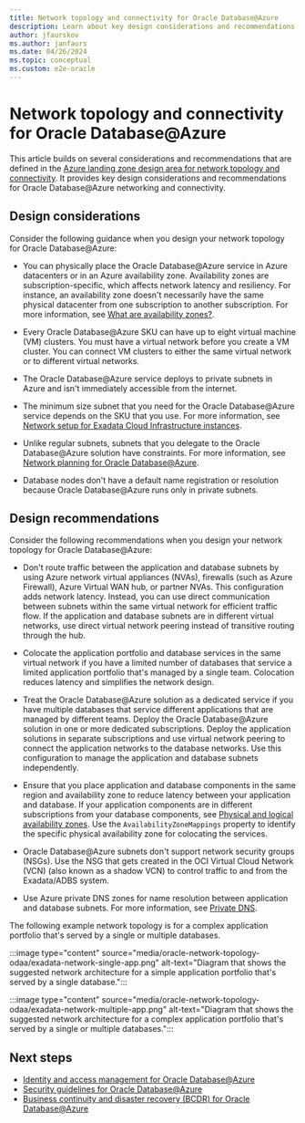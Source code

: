 ```yaml
---
title: Network topology and connectivity for Oracle Database@Azure
description: Learn about key design considerations and recommendations for Oracle Database@Azure network topology and connectivity.
author: jfaurskov
ms.author: janfaurs
ms.date: 04/26/2024
ms.topic: conceptual
ms.custom: e2e-oracle
---
```


# Network topology and connectivity for Oracle Database@Azure

This article builds on several considerations and recommendations that are defined in the [Azure landing zone design area for network topology and connectivity](../../ready/landing-zone/design-area/network-topology-and-connectivity.md). It provides key design considerations and recommendations for Oracle Database@Azure networking and connectivity.

## Design considerations

Consider the following guidance when you design your network topology for Oracle Database@Azure:

- You can physically place the Oracle Database@Azure service in Azure datacenters or in an Azure availability zone. Availability zones are subscription-specific, which affects network latency and resiliency. For instance, an availability zone doesn't necessarily have the same physical datacenter from one subscription to another subscription. For more information, see [What are availability zones?](/azure/reliability/availability-zones-overview?tabs=azure-cli#physical-and-logical-availability-zones).

- Every Oracle Database@Azure SKU can have up to eight virtual machine (VM) clusters. You must have a virtual network before you create a VM cluster. You can connect VM clusters to either the same virtual network or to different virtual networks.

- The Oracle Database@Azure service deploys to private subnets in Azure and isn't immediately accessible from the internet.

- The minimum size subnet that you need for the Oracle Database@Azure service depends on the SKU that you use. For more information, see [Network setup for Exadata Cloud Infrastructure instances](https://docs.oracle.com/iaas/exadatacloud/exacs/ecs-network-setup.html#ECSCM-GUID-D5C577A1-BC11-470F-8A91-77609BBEF1EA).

- Unlike regular subnets, subnets that you delegate to the Oracle Database@Azure solution have constraints. For more information, see [Network planning for Oracle Database@Azure](/azure/oracle/oracle-db/oracle-database-network-plan#constraints).

- Database nodes don't have a default name registration or resolution because Oracle Database@Azure runs only in private subnets.

## Design recommendations

Consider the following recommendations when you design your network topology for Oracle Database@Azure:

- Don't route traffic between the application and database subnets by using Azure network virtual appliances (NVAs), firewalls (such as Azure Firewall), Azure Virtual WAN hub, or partner NVAs. This configuration adds network latency. Instead, you can use direct communication between subnets within the same virtual network for efficient traffic flow. If the application and database subnets are in different virtual networks, use direct virtual network peering instead of transitive routing through the hub.

- Colocate the application portfolio and database services in the same virtual network if you have a limited number of databases that service a limited application portfolio that's managed by a single team. Colocation reduces latency and simplifies the network design.

- Treat the Oracle Database@Azure solution as a dedicated service if you have multiple databases that service different applications that are managed by different teams. Deploy the Oracle Database@Azure solution in one or more dedicated subscriptions. Deploy the application solutions in separate subscriptions and use virtual network peering to connect the application networks to the database networks. Use this configuration to manage the application and database subnets independently.

- Ensure that you place application and database components in the same region and availability zone to reduce latency between your application and database. If your application components are in different subscriptions from your database components, see [Physical and logical availability zones](/azure/reliability/availability-zones-overview#physical-and-logical-availability-zones). Use the `AvailabilityZoneMappings` property to identify the specific physical availability zone for colocating the services.

- Oracle Database@Azure subnets don't support network security groups (NSGs). Use the NSG that gets created in the OCI Virtual Cloud Network (VCN) (also known as a shadow VCN) to control traffic to and from the Exadata/ADBS system.
  
- Use Azure private DNS zones for name resolution between application and database subnets. For more information, see [Private DNS](/azure/dns/private-dns-overview).

The following example network topology is for a complex application portfolio that's served by a single or multiple databases.

:::image type="content" source="media/oracle-network-topology-odaa/exadata-network-single-app.png" alt-text="Diagram that shows the suggested network architecture for a simple application portfolio that's served by a single database.":::

:::image type="content" source="media/oracle-network-topology-odaa/exadata-network-multiple-app.png" alt-text="Diagram that shows the suggested network architecture for a complex application portfolio that's served by a single or multiple databases.":::

## Next steps

- [Identity and access management for Oracle Database@Azure](oracle-iam-odaa.md)
- [Security guidelines for Oracle Database@Azure](oracle-security-overview-odaa.md)
- [Business continuity and disaster recovery (BCDR) for Oracle Database@Azure](oracle-disaster-recovery-odaa.md)

